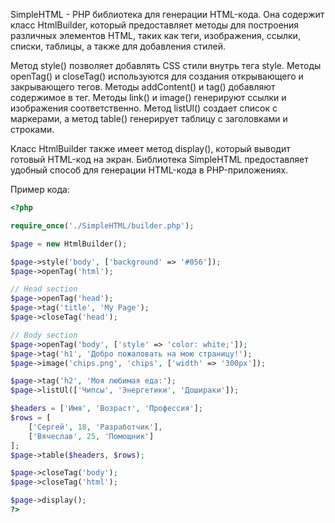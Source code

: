 SimpleHTML - PHP библиотека для генерации HTML-кода. Она содержит класс HtmlBuilder, который предоставляет методы для построения различных элементов HTML, таких как теги, изображения, ссылки, списки, таблицы, а также для добавления стилей.

Метод style() позволяет добавлять CSS стили внутрь тега style. Методы openTag() и closeTag() используются для создания открывающего и закрывающего тегов. Методы addContent() и tag() добавляют содержимое в тег. Методы link() и image() генерируют ссылки и изображения соответственно. Метод listUl() создает список с маркерами, а метод table() генерирует таблицу с заголовками и строками.

Класс HtmlBuilder также имеет метод display(), который выводит готовый HTML-код на экран. Библиотека SimpleHTML предоставляет удобный способ для генерации HTML-кода в PHP-приложениях.

Пример кода:


```php
<?php

require_once('./SimpleHTML/builder.php');

$page = new HtmlBuilder();

$page->style('body', ['background' => '#056']);
$page->openTag('html');

// Head section
$page->openTag('head');
$page->tag('title', 'My Page');
$page->closeTag('head');

// Body section
$page->openTag('body', ['style' => 'color: white;']);
$page->tag('h1', 'Добро пожаловать на мою страницу!');
$page->image('chips.png', 'chips', ['width' => '300px']);

$page->tag('h2', 'Моя любимая еда:');
$page->listUl(['Чипсы', 'Энергетики', 'Дошираки']);

$headers = ['Имя', 'Возраст', 'Профессия'];
$rows = [
    ['Сергей', 18, 'Разработчик'],
    ['Вячеслав', 25, 'Помощник']
];
$page->table($headers, $rows);

$page->closeTag('body');
$page->closeTag('html');

$page->display();
?>
```

